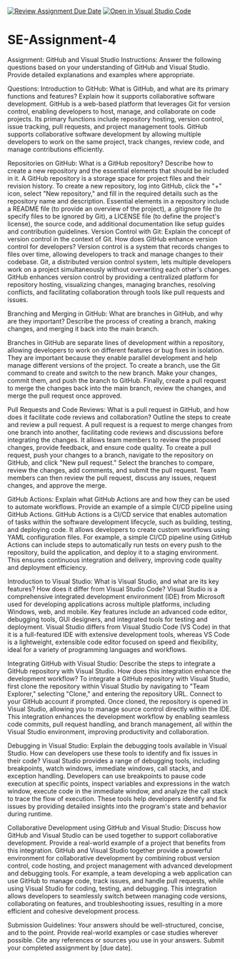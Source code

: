 [![Review Assignment Due Date](https://classroom.github.com/assets/deadline-readme-button-22041afd0340ce965d47ae6ef1cefeee28c7c493a6346c4f15d667ab976d596c.svg)](https://classroom.github.com/a/GvXCZgfk)
[![Open in Visual Studio Code](https://classroom.github.com/assets/open-in-vscode-2e0aaae1b6195c2367325f4f02e2d04e9abb55f0b24a779b69b11b9e10269abc.svg)](https://classroom.github.com/online_ide?assignment_repo_id=15334200&assignment_repo_type=AssignmentRepo)
# SE-Assignment-4
Assignment: GitHub and Visual Studio
Instructions:
Answer the following questions based on your understanding of GitHub and Visual Studio. Provide detailed explanations and examples where appropriate.

Questions:
Introduction to GitHub:
What is GitHub, and what are its primary functions and features? Explain how it supports collaborative software development.
GitHub is a web-based platform that leverages Git for version control, enabling developers to host, manage, and collaborate on code projects. Its primary functions include repository hosting, version control, issue tracking, pull requests, and project management tools. GitHub supports collaborative software development by allowing multiple developers to work on the same project, track changes, review code, and manage contributions efficiently.

Repositories on GitHub:
What is a GitHub repository? Describe how to create a new repository and the essential elements that should be included in it.
A GitHub repository is a storage space for project files and their revision history. To create a new repository, log into GitHub, click the "+" icon, select "New repository," and fill in the required details such as the repository name and description. Essential elements in a repository include a README file (to provide an overview of the project), a .gitignore file (to specify files to be ignored by Git), a LICENSE file (to define the project's license), the source code, and additional documentation like setup guides and contribution guidelines.
Version Control with Git:
Explain the concept of version control in the context of Git. How does GitHub enhance version control for developers?
Version control is a system that records changes to files over time, allowing developers to track and manage changes to their codebase. Git, a distributed version control system, lets multiple developers work on a project simultaneously without overwriting each other's changes. GitHub enhances version control by providing a centralized platform for repository hosting, visualizing changes, managing branches, resolving conflicts, and facilitating collaboration through tools like pull requests and issues.

Branching and Merging in GitHub:
What are branches in GitHub, and why are they important? Describe the process of creating a branch, making changes, and merging it back into the main branch.


Branches in GitHub are separate lines of development within a repository, allowing developers to work on different features or bug fixes in isolation. They are important because they enable parallel development and help manage different versions of the project. To create a branch, use the Git command to create and switch to the new branch. Make your changes, commit them, and push the branch to GitHub. Finally, create a pull request to merge the changes back into the main branch, review the changes, and merge the pull request once approved.

Pull Requests and Code Reviews:
What is a pull request in GitHub, and how does it facilitate code reviews and collaboration? Outline the steps to create and review a pull request.
A pull request is a request to merge changes from one branch into another, facilitating code reviews and discussions before integrating the changes. It allows team members to review the proposed changes, provide feedback, and ensure code quality. To create a pull request, push your changes to a branch, navigate to the repository on GitHub, and click "New pull request." Select the branches to compare, review the changes, add comments, and submit the pull request. Team members can then review the pull request, discuss any issues, request changes, and approve the merge.

GitHub Actions:
Explain what GitHub Actions are and how they can be used to automate workflows. Provide an example of a simple CI/CD pipeline using GitHub Actions.
GitHub Actions is a CI/CD service that enables automation of tasks within the software development lifecycle, such as building, testing, and deploying code. It allows developers to create custom workflows using YAML configuration files. For example, a simple CI/CD pipeline using GitHub Actions can include steps to automatically run tests on every push to the repository, build the application, and deploy it to a staging environment. This ensures continuous integration and delivery, improving code quality and deployment efficiency.

Introduction to Visual Studio:
What is Visual Studio, and what are its key features? How does it differ from Visual Studio Code?
Visual Studio is a comprehensive integrated development environment (IDE) from Microsoft used for developing applications across multiple platforms, including Windows, web, and mobile. Key features include an advanced code editor, debugging tools, GUI designers, and integrated tools for testing and deployment. Visual Studio differs from Visual Studio Code (VS Code) in that it is a full-featured IDE with extensive development tools, whereas VS Code is a lightweight, extensible code editor focused on speed and flexibility, ideal for a variety of programming languages and workflows.



Integrating GitHub with Visual Studio:
Describe the steps to integrate a GitHub repository with Visual Studio. How does this integration enhance the development workflow?
To integrate a GitHub repository with Visual Studio, first clone the repository within Visual Studio by navigating to "Team Explorer," selecting "Clone," and entering the repository URL. Connect to your GitHub account if prompted. Once cloned, the repository is opened in Visual Studio, allowing you to manage source control directly within the IDE. This integration enhances the development workflow by enabling seamless code commits, pull request handling, and branch management, all within the Visual Studio environment, improving productivity and collaboration.

Debugging in Visual Studio:
Explain the debugging tools available in Visual Studio. How can developers use these tools to identify and fix issues in their code?
Visual Studio provides a range of debugging tools, including breakpoints, watch windows, immediate windows, call stacks, and exception handling. Developers can use breakpoints to pause code execution at specific points, inspect variables and expressions in the watch window, execute code in the immediate window, and analyze the call stack to trace the flow of execution. These tools help developers identify and fix issues by providing detailed insights into the program's state and behavior during runtime.

Collaborative Development using GitHub and Visual Studio:
Discuss how GitHub and Visual Studio can be used together to support collaborative development. Provide a real-world example of a project that benefits from this integration.
GitHub and Visual Studio together provide a powerful environment for collaborative development by combining robust version control, code hosting, and project management with advanced development and debugging tools. For example, a team developing a web application can use GitHub to manage code, track issues, and handle pull requests, while using Visual Studio for coding, testing, and debugging. This integration allows developers to seamlessly switch between managing code versions, collaborating on features, and troubleshooting issues, resulting in a more efficient and cohesive development process.





Submission Guidelines:
Your answers should be well-structured, concise, and to the point.
Provide real-world examples or case studies wherever possible.
Cite any references or sources you use in your answers.
Submit your completed assignment by [due date].
